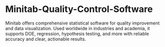 # Minitab-Quality-Control-Software
Minitab offers comprehensive statistical software for quality improvement and data visualization. Used worldwide in industries and academia, it supports DOE, regression, hypothesis testing, and more with reliable accuracy and clear, actionable results.
